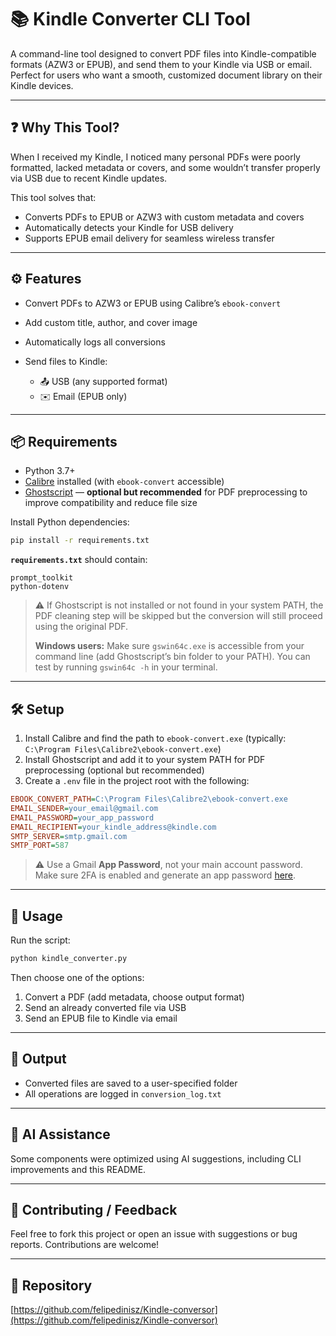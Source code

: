 # 📚 Kindle Converter CLI Tool

A command-line tool designed to convert PDF files into Kindle-compatible formats (AZW3 or EPUB), and send them to your Kindle via USB or email. Perfect for users who want a smooth, customized document library on their Kindle devices.

---

## ❓ Why This Tool?

When I received my Kindle, I noticed many personal PDFs were poorly formatted, lacked metadata or covers, and some wouldn’t transfer properly via USB due to recent Kindle updates.

This tool solves that:

* Converts PDFs to EPUB or AZW3 with custom metadata and covers  
* Automatically detects your Kindle for USB delivery  
* Supports EPUB email delivery for seamless wireless transfer  

---

## ⚙️ Features

* Convert PDFs to AZW3 or EPUB using Calibre’s `ebook-convert`  
* Add custom title, author, and cover image  
* Automatically logs all conversions  
* Send files to Kindle:  

  * 📤 USB (any supported format)  
  * ✉️ Email (EPUB only)  

---

## 📦 Requirements

* Python 3.7+  
* [Calibre](https://calibre-ebook.com/download) installed (with `ebook-convert` accessible)  
* [Ghostscript](https://ghostscript.com/download/) — **optional but recommended** for PDF preprocessing to improve compatibility and reduce file size

Install Python dependencies:

```bash
pip install -r requirements.txt
```

**`requirements.txt`** should contain:

```text
prompt_toolkit
python-dotenv
```

> ⚠️ If Ghostscript is not installed or not found in your system PATH, the PDF cleaning step will be skipped but the conversion will still proceed using the original PDF.  
>  
> **Windows users:** Make sure `gswin64c.exe` is accessible from your command line (add Ghostscript’s bin folder to your PATH). You can test by running `gswin64c -h` in your terminal.

---

## 🛠️ Setup

1. Install Calibre and find the path to `ebook-convert.exe` (typically: `C:\Program Files\Calibre2\ebook-convert.exe`)  
2. Install Ghostscript and add it to your system PATH for PDF preprocessing (optional but recommended)  
3. Create a `.env` file in the project root with the following:

```ini
EBOOK_CONVERT_PATH=C:\Program Files\Calibre2\ebook-convert.exe
EMAIL_SENDER=your_email@gmail.com
EMAIL_PASSWORD=your_app_password
EMAIL_RECIPIENT=your_kindle_address@kindle.com
SMTP_SERVER=smtp.gmail.com
SMTP_PORT=587
```

> ⚠️ Use a Gmail **App Password**, not your main account password. Make sure 2FA is enabled and generate an app password [here](https://myaccount.google.com/apppasswords).

---

## 🚀 Usage

Run the script:

```bash
python kindle_converter.py
```

Then choose one of the options:

1. Convert a PDF (add metadata, choose output format)  
2. Send an already converted file via USB  
3. Send an EPUB file to Kindle via email  

---

## 📁 Output

* Converted files are saved to a user-specified folder  
* All operations are logged in `conversion_log.txt`  

---

## 🧠 AI Assistance

Some components were optimized using AI suggestions, including CLI improvements and this README.

---

## 🙌 Contributing / Feedback

Feel free to fork this project or open an issue with suggestions or bug reports. Contributions are welcome!

---

## 🔗 Repository

[https://github.com/felipedinisz/Kindle-conversor](https://github.com/felipedinisz/Kindle-conversor)
